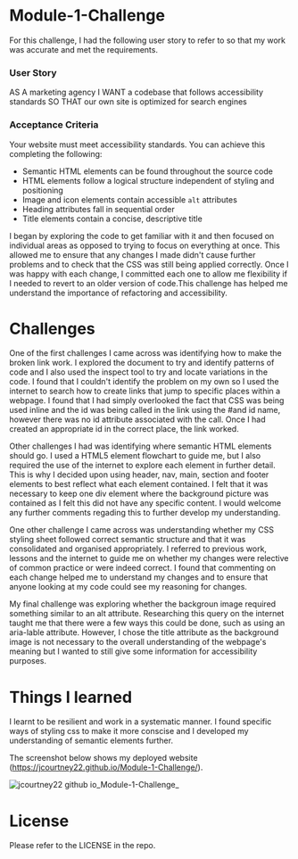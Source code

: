 # Module-1-Challenge

For this challenge, I had the following user story to refer to so that my work was accurate and met the requirements.

### User Story
AS A marketing agency
I WANT a codebase that follows accessibility standards
SO THAT our own site is optimized for search engines

### Acceptance Criteria

Your website must meet accessibility standards. You can achieve this completing the following:

* Semantic HTML elements can be found throughout the source code
* HTML elements follow a logical structure independent of styling and positioning
* Image and icon elements contain accessible `alt` attributes
* Heading attributes fall in sequential order
* Title elements contain a concise, descriptive title

I began by exploring the code to get familiar with it and then focused on individual areas as opposed to trying to focus on everything at once. This allowed me to ensure that any changes I made didn't cause further problems and to check that the CSS was still being applied correctly. Once I was happy with each change, I committed each one to allow me flexibility if I needed to revert to an older version of code.This challenge has helped me understand the importance of refactoring and accessibility. 

# Challenges 
 
 One of the first challenges I came across was identifying how to make the broken link work. I explored the document to try and identify patterns of code and I also used the inspect tool to try and locate variations in the code. I found that I couldn't identify the problem on my own so I used the internet to search how to create links that jump to specific places within a webpage. I found that I had simply overlooked the fact that CSS was being used inline and the id was being called in the link using the #and id name, however there was no id attribute associated with the call. Once I had created an appropriate id in the correct place, the link worked.

 Other challenges I had was identifying where semantic HTML elements should go. I used a HTML5 element flowchart to guide me, but I also required the use of the internet to explore each element in further detail. This is why I decided upon using header, nav, main, section and footer elements to best reflect what each element contained. I felt that it was necessary to keep one div element where the background picture was contained as I felt this did not have any specific content. I would welcome any further comments regading this to further develop my understanding.
 
 One other challenge I came across was understanding whether my CSS styling sheet followed correct semantic structure and that it was consolidated and organised appropriately. I referred to previous work, lessons and the internet to guide me on whether my changes were relective of common practice or were indeed correct. I found that commenting on each change helped me to understand my changes and to ensure that anyone looking at my code could see my reasoning for changes. 
 
 My final challenge was exploring whether the backgroun image required something similar to an alt attribute. Researching this query on the internet taught me that there were a few ways this could be done, such as using an aria-lable attribute. However, I chose the title attribute as the background image is not necessary to the overall understanding of the webpage's meaning but I wanted to still give some information for accessibility purposes.

# Things I learned

I learnt to be resilient and work in a systematic manner. I found specific ways of styling css to make it more conscise and I developed my understanding of semantic elements further.

The screenshot below shows my deployed website (https://jcourtney22.github.io/Module-1-Challenge/).

![jcourtney22 github io_Module-1-Challenge_](https://user-images.githubusercontent.com/115502589/197534815-5046c471-8dbf-416a-ac03-df3e2c8daab7.png)
 
# License
  
Please refer to the LICENSE in the repo.
